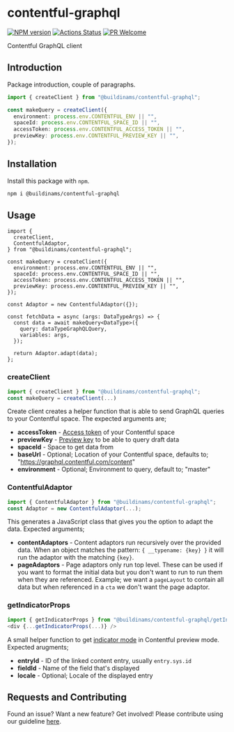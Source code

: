 # contentful-graphql

[![NPM version][npm-image]][npm-url]
[![Actions Status][ci-image]][ci-url]
[![PR Welcome][npm-downloads-image]][npm-downloads-url]

Contentful GraphQL client

## Introduction

Package introduction, couple of paragraphs.

```typescript
import { createClient } from "@buildinams/contentful-graphql";

const makeQuery = createClient({
  environment: process.env.CONTENTFUL_ENV || "",
  spaceId: process.env.CONTENTFUL_SPACE_ID || "",
  accessToken: process.env.CONTENTFUL_ACCESS_TOKEN || "",
  previewKey: process.env.CONTENTFUL_PREVIEW_KEY || "",
});
```

## Installation

Install this package with `npm`.

```bash
npm i @buildinams/contentful-graphql
```

## Usage

```tsx
import {
  createClient,
  ContentfulAdaptor,
} from "@buildinams/contentful-graphql";

const makeQuery = createClient({
  environment: process.env.CONTENTFUL_ENV || "",
  spaceId: process.env.CONTENTFUL_SPACE_ID || "",
  accessToken: process.env.CONTENTFUL_ACCESS_TOKEN || "",
  previewKey: process.env.CONTENTFUL_PREVIEW_KEY || "",
});

const Adaptor = new ContentfulAdaptor({});

const fetchData = async (args: DataTypeArgs) => {
  const data = await makeQuery<DataType>({
    query: dataTypeGraphQLQuery,
    variables: args,
  });

  return Adaptor.adapt(data);
};
```

### createClient

```typescript
import { createClient } from "@buildinams/contentful-graphql";
const makeQuery = createClient(...)
```

Create client creates a helper function that is able to send GraphQL queries to your Contentful space. The expected arguments are;

- **accessToken** - [Access token](https://www.contentful.com/developers/docs/references/authentication/) of your Contentful space
- **previewKey** - [Preview key](https://www.contentful.com/developers/docs/references/content-preview-api/) to be able to query draft data
- **spaceId** - Space to get data from
- **baseUrl** - Optional; Location of your Contentful space, defaults to; "https://graphql.contentful.com/content"
- **environment** - Optional; Environment to query, default to; "master"

### ContentfulAdaptor

```typescript
import { ContentfulAdaptor } from "@buildinams/contentful-graphql";
const Adaptor = new ContentfulAdaptor(...);
```

This generates a JavaScript class that gives you the option to adapt the data. Expected arguments;

- **contentAdaptors** - Content adaptors run recursively over the provided data. When an object matches the pattern: `{ __typename: {key} }` it will run the adaptor with the matching `{key}`.
- **pageAdaptors** - Page adaptors only run top level. These can be used if you want to format the initial data but you don't want to run to run them when they are referenced. Example; we want a `pageLayout` to contain all data but when referenced in a `cta` we don't want the page adaptor.

### getIndicatorProps

```typescript
import { getIndicatorProps } from "@buildinams/contentful-graphql/getIndicatorProps";
<div {...getIndicatorProps(...)} />
```

A small helper function to get [indicator mode](https://www.contentful.com/developers/docs/tutorials/general/live-preview/#set-up-inspector-mode) in Contentful preview mode. Expected arugments;

- **entryId** - ID of the linked content entry, usually `entry.sys.id`
- **fieldId** - Name of the field that's displayed
- **locale** - Optional; Locale of the displayed entry

## Requests and Contributing

Found an issue? Want a new feature? Get involved! Please contribute using our guideline [here](https://github.com/buildinamsterdam/contentful-graphql/blob/main/CONTRIBUTING.md).

[npm-image]: https://img.shields.io/npm/v/@buildinams/contentful-graphql.svg?style=flat-square&logo=react
[npm-url]: https://npmjs.org/package/@buildinams/contentful-graphql
[ci-image]: https://github.com/buildinamsterdam/contentful-graphql/actions/workflows/test.yml/badge.svg
[ci-url]: https://github.com/buildinamsterdam/contentful-graphql/actions
[npm-downloads-image]: https://img.shields.io/npm/dm/@buildinams/contentful-graphql.svg
[npm-downloads-url]: https://npmcharts.com/compare/@buildinams/contentful-graphql?minimal=true
